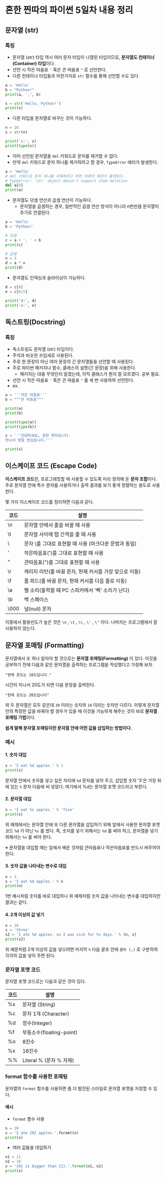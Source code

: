 # 흔한 찐따의 파이썬 5일차 내용 정리

## 문자열 (str)

### 특징
- 문자열 (str) 타입 역시 여러 문자 타입이 나열된 타입이므로, **문자열도 컨테이너(Container) 타입**이다.
- 선언 시 작은 따옴표 `'` 혹은 큰 따옴표 `"` 로 선언한다.
- 다른 컨테이너 타입들과 마찬가지로 `str` 함수를 통해 선언할 수도 있다.
```python
a = 'Hello'
b = "Python!"
print(a, ',', b)

s = str('Hello, Python!')
print(s)
```
- 다른 타입을 문자열로 바꾸는 것이 가능하다.
```python
n = 10
s = str(n)

print('s:', s)
print(type(s))
```

- 이미 선언된 문자열을 `del` 키워드로 문자를 제거할 수 없다.
- 만약 `del` 키워드로 문자 하나를 제거하려고 할 경우, `TypeError` 에러가 발생한다.
```python
a = 'Hello'
# del 키워드로 문자 하나를 삭제하려고 하면 아래의 에러가 출력된다.
# TypeError: 'str' object doesn't support item deletion
del a[0]
print(a)
```

- 문자열도 덧셈 연산과 곱셈 연산이 가능하다.
  - 문자열을 곱셈하는 경우, 일반적인 곱셈 연산 방식이 아니라 n번만큼 문자열이 추가로 연결된다.
```python
a = 'Hello'
b = 'Python!'

# 덧셈
c = a + ', ' + b
print(c)

# 곱셈
n = 3
d = a * n
print(d)
```

- 문자열도 인덱싱과 슬라이싱이 가능하다.
```python
d = c[0]
e = c[0:5]

print('d:', d)
print('e:', e)
```

## 독스트링(Docstring)

### 특징
- 독스트링도 문자열 (str) 타입이다.
- 주석과 비슷한 쓰임새로 사용된다.
- 주로 한 문장이 아닌 여러 문장의 긴 문자열들을 선언할 때 사용된다.
- 주로 파이썬 패키지나 함수, 클래스의 설명(긴 문장)을 위해 사용한다.
  - 패키지는 대충 무엇인지 알겠는데, 아직 클래스가 뭔지 잘 모르겠다. 공부 필요.
- 선언 시 작은 따옴표 `'` 혹은 큰 따옴표 `"` 를 세 번 사용하여 선언한다.
- ex.
```python
a = '''작은 따옴표'''
b = """큰 따옴표"""

print(a)
print(b)

print(type(a))
print(type(b))

s = '''안녕하세요, 흔한 찐따입니다.
만나서 정말 반갑습니다.'''

print(s)
```

## 이스케이프 코드 (Escape Code)
**이스케이프 코드**란, 프로그래밍할 때 사용할 수 있도록 미리 정의해 둔 **문자 조합**이다.
주로 문자열 안에 특수 문자를 사용하거나 출력 결과를 보기 좋게 정렬하는 용도로 사용한다.

몇 가지 이스케이프 코드를 정리하면 다음과 같다.

| 코드 | 설명                                                   |
| ---- | ------------------------------------------------------ |
| \n   | 문자열 안에서 줄을 바꿀 때 사용                         |
| \t   | 문자열 사이에 탭 간격을 줄 때 사용                      |
| \\   | 문자 \를 그대로 표현할 때 사용 (마크다운 문법과 동일)   |
| \'   | 작은따옴표(')를 그대로 표현할 때 사용                   |
| \"   | 큰따옴표(")를 그대로 표현할 때 사용                     |
| \r   | 캐리지 리턴(줄 바꿈 문자, 현재 커서를 가장 앞으로 이동) |
| \f   | 폼 피드(줄 바꿈 문자, 현재 커서를 다음 줄로 이동)       |
| \a   | 벨 소리(출력할 때 PC 스피커에서 '삑' 소리가 난다)       |
| \b   | 백 스페이스                                            |
| \000 | 널(null) 문자                                          |

이중에서 활용빈도가 높은 것은 `\n` , `\t` , `\\` , `\'` , `\"` 이다. 나머지는 프로그램에서 잘 사용하지 않는다.

## 문자열 포매팅 (Formatting)
문자열에서 또 하나 알아야 할 것으로는 **문자열 포매팅(Formatting)** 이 있다.
이것을 공부하기 전에 다음과 같은 문자열을 출력하는 프로그램을 작성했다고 가정해 보자.

`"현재 온도는 18도입니다."`

시간이 지나서 20도가 되면 다음 문장을 출력한다.

`"현재 온도는 20도입니다"`

위 두 문자열은 모두 같은데 `20` 이라는 숫자와 `18` 이라는 숫자만 다르다.
이렇게 문자열 안의 특정한 값을 바꿔야 할 경우가 있을 때 이것을 가능하게 해주는 것이 바로 **문자열 포매팅 기법**이다.

**쉽게 말해 문자열 포매팅이란 문자열 안에 어떤 값을 삽입하는 방법이다.**

### 예시

#### 1. 숫자 대입

```python
s = 'I eat %d apples.' % 3
print(s)
```

문자열 안에서 숫자를 넣고 싶은 자리에 `%d` 문자를 넣어 주고, 삽입할 숫자 '3'은 가장 뒤에 있는 `%` 문자 다음에 써 넣었다.
여기에서 %d는 문자열 포맷 코드라고 부른다.

#### 2. 문자열 대입

```python
s = 'I eat %s apples.' % 'five'
print(s)
```

위 예제에서는 문자열 안에 또 다른 문자열을 삽입하기 위해 앞에서 사용한 문자열 포맷 코드 `%d` 가 아닌 `%s` 를 썼다.
즉, 숫자를 넣기 위해서는 `%d` 를 써야 하고, 문자열을 넣기 위해서는 `%s` 를 써야 한다.

※ 문자열을 대입할 때는 앞에서 배운 것처럼 큰따옴표나 작은따옴표를 반드시 써주어야 한다.

#### 3. 숫자 값을 나타내는 변수로 대입

```python
n = 3
s = 'I eat %d apples.' % n
print(n)
```

1번 예시처럼 숫자를 바로 대입하나 위 예제처럼 숫자 값을 나타내는 변수를 대입하지만 결과는 같다.

#### 4. 2개 이상의 값 넣기

```python
n = 10
s = 'three'
s2 = 'I ate %d apples. so I was sick for %s days.' % (n, s)
print(s2)
```

위 예문처럼 2개 이상의 값을 넣으려면 마지막 `%` 다음 괄호 안에 `콤마 (,)` 로 구분하여 각각의 값을 넣어 주면 된다.

### 문자열 포맷 코드
문자열 포맷 코드로는 다음과 같은 것이 있다.

| 코드 | 설명                     |
| ---- | ------------------------ |
| %s   | 문자열 (String)          |
| %c   | 문자 1개 (Character)     |
| %d   | 정수(Integer)            |
| %f   | 부동소수(floating-point) |
| %o   | 8진수                    |
| %x   | 16진수                   |
| %%   | Literal % (문자 % 자체)  |

### format 함수를 사용한 포매팅
문자열의 `format` 함수를 사용하면 좀 더 발전된 스타일로 문자열 포맷을 지정할 수 있다. 

#### 예시
- `format` 함수 사용
```python
n = 10
s = 'I ate {0} apples.'.foramt(n)
print(s)
```

- 여러 값들을 대입하기
```python
n1 = 11
n2 = 10
s = '{0} is bigger than {1}.'.format(n1, n2)
print(s)
```
